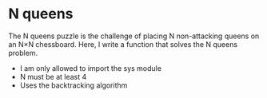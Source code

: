 # N queens

The N queens puzzle is the challenge of placing N non-attacking queens on an N×N chessboard. Here, I write a function that solves the N queens problem.

- I am only allowed to import the sys module
- N must be at least 4
- Uses the backtracking algorithm
